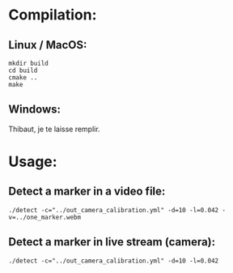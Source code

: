 # Compilation: 

## Linux / MacOS: 

```shell
mkdir build
cd build
cmake ..
make
```

## Windows:

Thibaut, je te laisse remplir.

# Usage:

## Detect a marker in a video file:

```shell
./detect -c="../out_camera_calibration.yml" -d=10 -l=0.042 -v=../one_marker.webm
```

## Detect a marker in live stream (camera):

```shell
./detect -c="../out_camera_calibration.yml" -d=10 -l=0.042 
```
